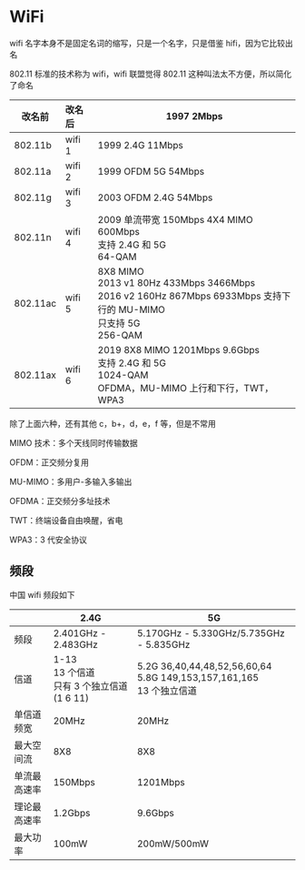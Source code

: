 # WiFi

wifi 名字本身不是固定名词的缩写，只是一个名字，只是借鉴 hifi，因为它比较出名

802.11 标准的技术称为 wifi，wifi 联盟觉得 802.11 这种叫法太不方便，所以简化了命名

| 改名前   | 改名后 | 1997 2Mbps                                                                                                                     |
| -------- | :----- | ------------------------------------------------------------------------------------------------------------------------------ |
| 802.11b  | wifi 1 | 1999 2.4G 11Mbps                                                                                                               |
| 802.11a  | wifi 2 | 1999 OFDM 5G 54Mbps                                                                                                            |
| 802.11g  | wifi 3 | 2003 OFDM 2.4G 54Mbps                                                                                                          |
| 802.11n  | wifi 4 | 2009 单流带宽 150Mbps 4X4 MIMO 600Mbps<br />支持 2.4G 和 5G<br />64-QAM                                                        |
| 802.11ac | wifi 5 | 8X8 MIMO<br />2013 v1 80Hz 433Mbps 3466Mbps<br />2016 v2 160Hz 867Mbps 6933Mbps 支持下行的 MU-MIMO<br />只支持 5G<br />256-QAM |
| 802.11ax | wifi 6 | 2019 8X8 MIMO 1201Mbps 9.6Gbps<br />支持 2.4G 和 5G <br />1024-QAM<br />OFDMA，MU-MIMO 上行和下行，TWT，WPA3                   |

除了上面六种，还有其他 c，b+，d，e，f 等，但是不常用

MIMO 技术：多个天线同时传输数据

OFDM：正交频分复用

MU-MIMO：多用户-多输入多输出

OFDMA：正交频分多址技术

TWT：终端设备自由唤醒，省电

WPA3：3 代安全协议

## 频段

中国 wifi 频段如下

|              | 2.4G                                               | 5G                                                                            |
| ------------ | -------------------------------------------------- | ----------------------------------------------------------------------------- |
| 频段         | 2.401GHz - 2.483GHz                                | 5.170GHz - 5.330GHz/5.735GHz - 5.835GHz                                       |
| 信道         | 1-13<br />13 个信道<br />只有 3 个独立信道(1 6 11) | 5.2G 36,40,44,48,52,56,60,64<br />5.8G 149,153,157,161,165<br />13 个独立信道 |
| 单信道频宽   | 20MHz                                              | 20MHz                                                                         |
| 最大空间流   | 8X8                                                | 8X8                                                                           |
| 单流最高速率 | 150Mbps                                            | 1201Mbps                                                                      |
| 理论最高速率 | 1.2Gbps                                            | 9.6Gbps                                                                       |
| 最大功率     | 100mW                                              | 200mW/500mW                                                                   |
